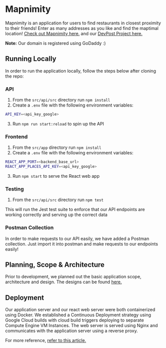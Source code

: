 # Mapnimity

Mapnimity is an application for users to find restaurants in closest proximity to their friends! Enter as many addresses as you like and find the maptimal location!
[Check out Mapnimity here.](http://www.mapnimity.com) and our [DevPost Project here.](https://devpost.com/software/mapnimity)

**Note:** Our domain is registered using GoDaddy :)

## Running Locally

In order to run the application locally, follow the steps below after cloning the repo:

### API

1. From the `src/api/src` directory run `npm install`
2. Create a `.env` file with the following environment variables:

```bash
API_KEY=<api_key_google>
```

3. Run `npm run start:reload` to spin up the API

### Frontend

1. From the `src/app` directory run `npm install`
2. Create a `.env` file with the following environment variables:

```bash
REACT_APP_PORT=<backend_base_url>
REACT_APP_PLACES_API_KEY=<api_key_google>
```

3. Run `npm start` to serve the React web app

### Testing

1. From the `src/api/src` directory run `npm test`

This will run the Jest test suite to enforce that our API endpoints are working correctly and serving up the correct data

### Postman Collection

In order to make requests to our API easily, we have added a Postman collection. Just import it into postman and make requests to our endpoints easily!

## Planning, Scope & Architecture

Prior to development, we planned out the basic application scope, architecture and design. The designs can be found [here.](./documentation)

## Deployment

Our application server and our react web server were both containerized using Docker. We established a Continuous Deployment strategy using Google Cloud builds with cloud build triggers deploying to separate Compute Engine VM Instances. The web server is served using Nginx and communicates with the application server using a reverse proxy.

For more reference, [refer to this article.](https://mickeyabhi1999.medium.com/using-nginx-reverse-proxy-to-set-cross-site-cookies-for-your-web-app-7c9e5e502091)
